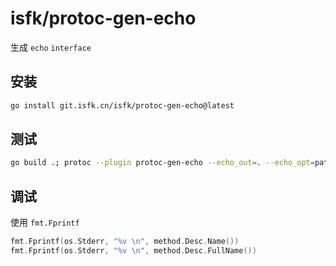 # isfk/protoc-gen-echo

生成 `echo` `interface`

## 安装

```sh
go install git.isfk.cn/isfk/protoc-gen-echo@latest
```

## 测试

```sh
go build .; protoc --plugin protoc-gen-echo --echo_out=. --echo_opt=paths=source_relative ./example/example.proto
```

## 调试

使用 `fmt.Fprintf`

```go
fmt.Fprintf(os.Stderr, "%v \n", method.Desc.Name())
fmt.Fprintf(os.Stderr, "%v \n", method.Desc.FullName())
```
